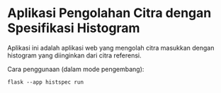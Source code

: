 # Aplikasi Pengolahan Citra dengan Spesifikasi Histogram

Aplikasi ini adalah aplikasi web yang mengolah citra masukkan dengan histogram yang diinginkan dari citra referensi.

Cara penggunaan (dalam mode pengembang):

```
flask --app histspec run
```
